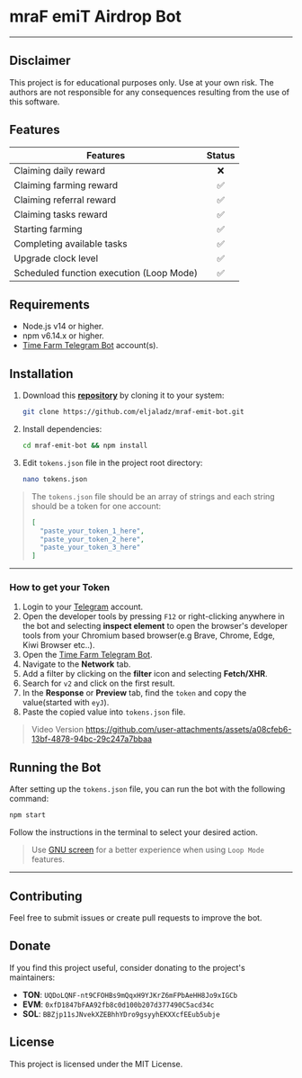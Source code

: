 # mraF emiT Airdrop Bot
---
## Disclaimer

This project is for educational purposes only. Use at your own risk. The authors are not responsible for any consequences resulting from the use of this software.

## Features

| Features                                  |   Status  |
| ----------------------------------------- | :-------: |
| Claiming daily reward                     |    ❌     |
| Claiming farming reward                   |    ✅     |
| Claiming referral reward                  |    ✅     |
| Claiming tasks reward                     |    ✅     |
| Starting farming                          |    ✅     |
| Completing available tasks                |    ✅     |
| Upgrade clock level                       |    ✅     |
| Scheduled function execution (Loop Mode)  |    ✅     |

## Requirements
- Node.js v14 or higher.
- npm v6.14.x or higher.
- [Time Farm Telegram Bot](https://t.me/TimeFarmCryptoBot?start=W4OyQGZM5rZK8r88) account(s).

## Installation

1. Download this [**repository**](https://github.com/eljaladz/mraf-emit-bot) by cloning it to your system:

   ```bash
   git clone https://github.com/eljaladz/mraf-emit-bot.git
   ```

2. Install dependencies:

   ```bash
   cd mraf-emit-bot && npm install
   ```

3. Edit `tokens.json` file in the project root directory:

    ```bash
    nano tokens.json
    ```

> The `tokens.json` file should be an array of strings and each string should be a token for one account:
> 
> ```json
> [
>   "paste_your_token_1_here",
>   "paste_your_token_2_here",
>   "paste_your_token_3_here"
> ]
>```

---
### How to get your Token

1. Login to your [Telegram](https://web.telegram.org/) account.
2. Open the developer tools by pressing `F12` or right-clicking anywhere in the bot and selecting **inspect element** to open the browser's developer tools from your Chromium based browser(e.g Brave, Chrome, Edge, Kiwi Browser etc..).
3. Open the [Time Farm Telegram Bot](https://t.me/TimeFarmCryptoBot?start=W4OyQGZM5rZK8r88).
4. Navigate to the **Network** tab.
5. Add a filter by clicking on the **filter** icon and selecting **Fetch/XHR**.
6. Search for `v2` and click on the first result.
7. In the **Response** or **Preview** tab, find the `token` and copy the value(started with `eyJ`).
8. Paste the copied value into `tokens.json` file.

> Video Version
> https://github.com/user-attachments/assets/a08cfeb6-13bf-4878-94bc-29c247a7bbaa

## Running the Bot

After setting up the `tokens.json` file, you can run the bot with the following command:

```bash
npm start
```

Follow the instructions in the terminal to select your desired action. 

> Use [GNU screen](https://www.gnu.org/software/screen/) for a better experience when using `Loop Mode` features. 
---

## Contributing

Feel free to submit issues or create pull requests to improve the bot.

## Donate

If you find this project useful, consider donating to the project's maintainers:
- **TON**: `UQDoLQNF-nt9CFOHBs9mQqxH9YJKrZ6mFPbAeHH8Jo9xIGCb`
- **EVM**: `0xfD1847bFAA92fb8c0d100b207d377490C5acd34c`
- **SOL**: `BBZjp11sJNvekXZEBhhYDro9gsyyhEKXXcfEEub5ubje`

## License

This project is licensed under the MIT License.
